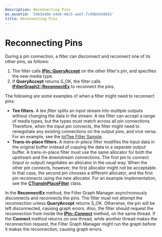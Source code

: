 ```yaml
---
Description: Reconnecting Pins
ms.assetid: '34b3e4de-e4eb-48c5-aaef-fc99b63e8691'
title: Reconnecting Pins
---
```


# Reconnecting Pins

During a pin connection, a filter can disconnect and reconnect one of its other pins, as follows:

1.  The filter calls [**IPin::QueryAccept**](ipin-queryaccept.md) on the other filter's pin, and specifies the new media type.
2.  If **QueryAccept** returns S\_OK, the filter calls [**IFilterGraph2::ReconnectEx**](ifiltergraph2-reconnectex.md) to reconnect the pins.

The following are some examples of when a filter might need to reconnect pins:

-   **Tee filters.** A *tee filter* splits an input stream into multiple outputs without changing the data in the stream. A tee filter can accept a range of media types, but the types must match across all pin connections. Therefore, when the input pin connects, the filter might need to renegotiate any existing connections on the output pins, and vice versa. For an example, see the [InfTee Filter Sample](inftee-filter-sample.md).
-   **Trans-in-place filters.** A *trans-in-place* filter modifies the input data in the original buffer instead of copying the data to a separate output buffer. A trans-in-place filter must use the same allocator for both the upstream and the downstream connections. The first pin to connect (input or output) negotiates an allocator in the usual way. When the other pin connects, however, the first allocator might not be acceptable. In that case, the second pin chooses a different allocator, and the first pin reconnects using the new allocator. For an example implementation, see the [**CTransInPlaceFilter**](ctransinplacefilter.md) class.

In the **ReconnectEx** method, the Filter Graph Manager asynchronously disconnects and reconnects the pins. The filter must not attempt the reconnection unless **QueryAccept** returns S\_OK. Otherwise, the pin will be left disconnected, causing graph errors. Also, the filter should request the reconnection from inside the [**IPin::Connect**](ipin-connect.md) method, on the same thread. If the **Connect** method returns on one thread, while another thread makes the reconnection request, the Filter Graph Manager might run the graph before it makes the reconnection, causing graph errors.

 

 



